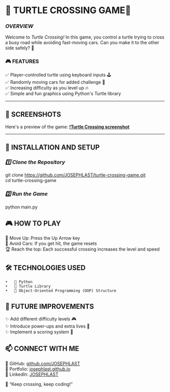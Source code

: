 # 🐢 TURTLE CROSSING GAME🚦  

### *OVERVIEW*  
Welcome to *Turtle Crossing!* In this game, you control a turtle trying to cross a busy road while avoiding fast-moving cars. Can you make it to the other side safely? 🏁  

### 🎮 FEATURES  
✅ Player-controlled turtle using keyboard inputs 🕹  
✅ Randomly moving cars for added challenge 🚗  
✅ Increasing difficulty as you level up 🔥  
✅ Simple and fun graphics using Python's Turtle library  

---

## 📸 SCREENSHOTS  
Here's a preview of the game:
**[!Turtle Crossing screenshot](turtle-crossing-screenshot.png)**

---

## 🚀 INSTALLATION AND SETUP  
### *1️⃣ Clone the Repository*  
git clone https://github.com/JOSEPHLAST/turtle-crossing-game.git   
cd turtle-crossing-game   

### *2️⃣ Run the Game*   
python main.py   

## 🎮 HOW TO PLAY
🔼 Move Up: Press the Up Arrow key  
🚗 Avoid Cars: If you get hit, the game resets  
🏆 Reach the top: Each successful crossing increases the level and speed  

## 🛠 TECHNOLOGIES USED
	•	🐍 Python
	•	🐢 Turtle Library
	•	🎨 Object-Oriented Programming (OOP) Structure

## 🚀 FUTURE IMPROVEMENTS
✨ Add different difficulty levels 🎮   
✨ Introduce power-ups and extra lives 💖   
✨ Implement a scoring system 🏅   

## 📫 CONNECT WITH ME
🔗 GitHub: [github.com/JOSEPHLAST](https://github.com/JOSEPHLAST)   
🔗 Portfolio: [josephlast.github.io](https://josephlast.github.io)   
🔗 LinkedIn: [JOSEPHLAST](https://www.linkedin.com/in/josephlast-a-aaa813354/)   

🚀 “Keep crossing, keep coding!”
